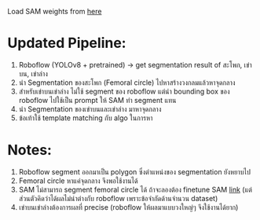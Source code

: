 Load SAM weights from [here](https://dl.fbaipublicfiles.com/segment_anything/sam_vit_h_4b8939.pth)

# Updated Pipeline:
1. Roboflow (YOLOv8 + pretrained) -> get segmentation result of สะโพก, เข่าบน, เข่าล่าง
2. นำ Segmentation ของสะโพก (Femoral circle) ไปหาสร้างวงกลมแล้วหาจุดกลาง
3. สำหรับเข่าบนเข่าล่าง ไม่ใช้ segment ของ roboflow แต่นำ bounding box ของ roboflow ไปใช้เป็น prompt ให้ SAM ทำ segment แทน
4. นำ Segmentation ของเข่าบนและเข่าล่าง มาหาจุดกลาง
5. ข้อเท้าใช้ template matching กับ algo ในการหา

# Notes:
1. Roboflow segment ออกมาเป็น polygon ซึ่งตำแหน่งของ segmentation ยังหยาบไป
2. Femoral circle หาแค่จุดกลาง จึงพอใช้งานได้
3. SAM ไม่สามารถ segment femoral circle ได้ ถ้าจะลองต้อง finetune SAM [link](https://encord.com/blog/learn-how-to-fine-tune-the-segment-anything-model-sam/) (แต่ส่วนตัวคิดว่าได้ผลไม่น่าต่างกับ roboflow เพราะข้อจำกัดด้านจำนวน dataset)
3. เข่าบนเข่าล่างต้องการผลที่ precise (roboflow ให้ผลมาแบบวงใหญ่ๆ จึงใช้งานได้ยาก)
